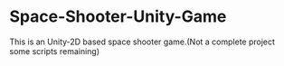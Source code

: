 # Space-Shooter-Unity-Game
This is an Unity-2D based space shooter game.(Not a complete project some scripts remaining)
